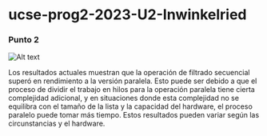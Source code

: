 # ucse-prog2-2023-U2-Inwinkelried

### Punto 2

![Alt text](image.png)

Los resultados actuales muestran que la operación de filtrado secuencial superó en rendimiento a la versión paralela. Esto puede ser debido a que el proceso de dividir el trabajo en hilos para la operación paralela tiene cierta complejidad adicional, y en situaciones donde esta complejidad no se equilibra con el tamaño de la lista y la capacidad del hardware, el proceso paralelo puede tomar más tiempo. Estos resultados pueden variar según las circunstancias y el hardware.


